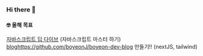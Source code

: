 ### Hi there 👋


#### 🤓 올해 목표
[자바스크립트 딥 다이브](https://github.com/Jellies-Study/Modern-JS) (자바스크립트 마스터 하기)
[blog](https://github.com/boyeonJ/boyeon-dev-blog)https://github.com/boyeonJ/boyeon-dev-blog 만들기!! (nextJS, tailwind)
